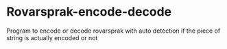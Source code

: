 # Rovarsprak-encode-decode
Program to encode or decode rovarsprak with auto detection if the piece of string is actually encoded or not
